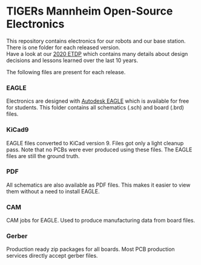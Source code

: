 # TIGERs Mannheim Open-Source Electronics

This repository contains electronics for our robots and our base station. There is one folder for each released version.  
Have a look at our [2020 ETDP](https://tigers-mannheim.de/download/tdps/2020_ETDP_TIGERS.pdf) which contains many details about design decisions and lessons learned over the last 10 years.

The following files are present for each release.

### EAGLE
Electronics are designed with [Autodesk EAGLE](https://www.autodesk.com/education/free-software/eagle) which is available for free for students.
This folder contains all schematics (.sch) and board (.brd) files.

### KiCad9
EAGLE files converted to KiCad version 9. Files got only a light cleanup pass.
Note that no PCBs were ever produced using these files. The EAGLE files are still the ground truth.

### PDF
All schematics are also available as PDF files. This makes it easier to view them without a need to install EAGLE.

### CAM
CAM jobs for EAGLE. Used to produce manufacturing data from board files.

### Gerber
Production ready zip packages for all boards. Most PCB production services directly accept gerber files.
